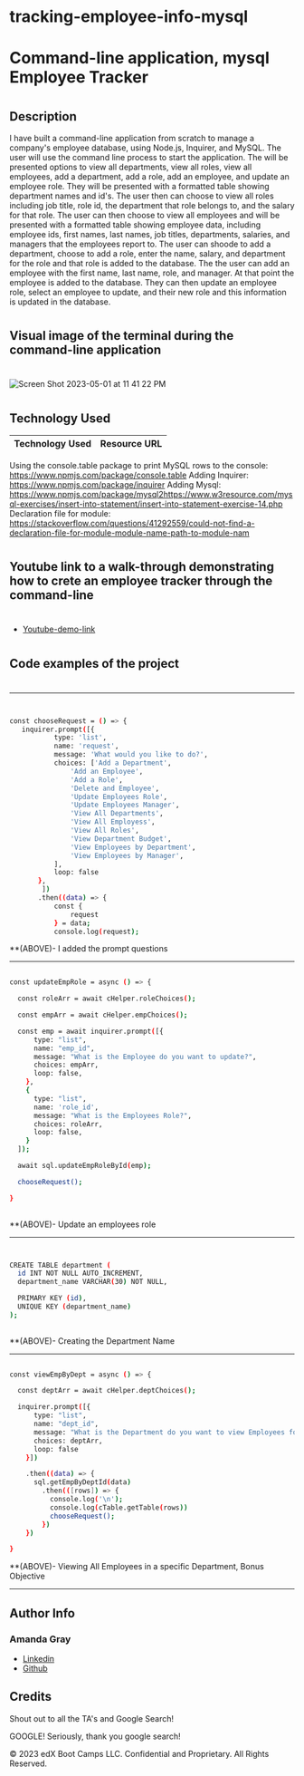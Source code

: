 # tracking-employee-info-mysql
#
# Command-line application, mysql Employee Tracker
#
## Description 
I have built a command-line application from scratch to manage a company's employee database, using Node.js, Inquirer, and MySQL.
The user will use the command line process to start the application. The will be presented options to view all departments, view all roles, view all employees, add a department, add a role, add an employee, and update an employee role. They will be presented with a formatted table showing department names and id's. The user then can choose to view all roles including job title, role id, the department that role belongs to, and the salary for that role. The user can then choose to view all employees and will be presented with a formatted table showing employee data, including employee ids, first names, last names, job titles, departments, salaries, and managers that the employees report to. The user can shoode to add a department, choose to add a role, enter the name, salary, and department for the role and that role is added to the database. The the user can add an employee with the first name, last name, role, and manager. At that point the employee is added to the database. They can then update an employee role, select an employee to update, and their new role and this information is updated in the database. 


#
## Visual image of the terminal during the command-line application
#
![Screen Shot 2023-05-01 at 11 41 22 PM](https://user-images.githubusercontent.com/127444682/235587925-e8366614-1f5d-4b69-9b36-e5396a516a01.png)
#
## Technology Used 

| Technology Used         | Resource URL           | 
| ------------- |:-------------:| 
Using the console.table package to print MySQL rows to the console: https://www.npmjs.com/package/console.table
Adding Inquirer: https://www.npmjs.com/package/inquirer
Adding Mysql: https://www.npmjs.com/package/mysql2https://www.w3resource.com/mysql-exercises/insert-into-statement/insert-into-statement-exercise-14.php
Declaration file for module: https://stackoverflow.com/questions/41292559/could-not-find-a-declaration-file-for-module-module-name-path-to-module-nam
#
## Youtube link to a walk-through demonstrating how to crete an employee tracker through the command-line
#

* [Youtube-demo-link](https://studio.youtube.com/video/Es4mwX9x9Kk/edit)

#

## Code examples of the project

#
--------------------------------------------------------------------------------------------------------------------------------------------------------

 ```sh


const chooseRequest = () => {
    inquirer.prompt([{
            type: 'list',
            name: 'request',
            message: 'What would you like to do?',
            choices: ['Add a Department',
                'Add an Employee',
                'Add a Role',
                'Delete and Employee',
                'Update Employees Role',
                'Update Employees Manager',
                'View All Departments',
                'View All Employess',
                'View All Roles',
                'View Department Budget',
                'View Employees by Department',
                'View Employees by Manager',
            ],
            loop: false
        },
         ])
        .then((data) => {
            const {
                request
            } = data;
            console.log(request);


```

**(ABOVE)- I added the prompt questions

--------------------------------------------------------------------------------------------------------------------------------------------------------

```sh
    
const updateEmpRole = async () => {

  const roleArr = await cHelper.roleChoices();

  const empArr = await cHelper.empChoices();

  const emp = await inquirer.prompt([{
      type: "list",
      name: "emp_id",
      message: "What is the Employee do you want to update?",
      choices: empArr,
      loop: false,
    },
    {
      type: "list",
      name: 'role_id',
      message: "What is the Employees Role?",
      choices: roleArr,
      loop: false,
    }
  ]);

  await sql.updateEmpRoleById(emp);

  chooseRequest();

}
 
```

**(ABOVE)- Update an employees role

--------------------------------------------------------------------------------------------------------------------------------------------------------

```sh


CREATE TABLE department (
  id INT NOT NULL AUTO_INCREMENT,
  department_name VARCHAR(30) NOT NULL,

  PRIMARY KEY (id),
  UNIQUE KEY (department_name)
);
    
```

**(ABOVE)- Creating the Department Name 

--------------------------------------------------------------------------------------------------------------------------------------------------------

```sh
  
const viewEmpByDept = async () => {

  const deptArr = await cHelper.deptChoices();

  inquirer.prompt([{
      type: "list",
      name: "dept_id",
      message: "What is the Department do you want to view Employees for?",
      choices: deptArr,
      loop: false
    }])

    .then((data) => {
      sql.getEmpByDeptId(data)
        .then(([rows]) => {
          console.log('\n');
          console.log(cTable.getTable(rows))
          chooseRequest();
        })
    })

}


```
**(ABOVE)- Viewing All Employees in a specific Department, Bonus Objective

--------------------------------------------------------------------------------------------------------------------------------------------------------

## Author Info

### Amanda Gray

* [Linkedin](https://www.linkedin.com/in/amanda-gray-831a65254/)
* [Github](https://github.com/Berkeleycodingmomma)

## Credits

Shout out to all the TA's and Google Search!

GOOGLE!  Seriously, thank you google search!





© 2023 edX Boot Camps LLC. Confidential and Proprietary. All Rights Reserved.


